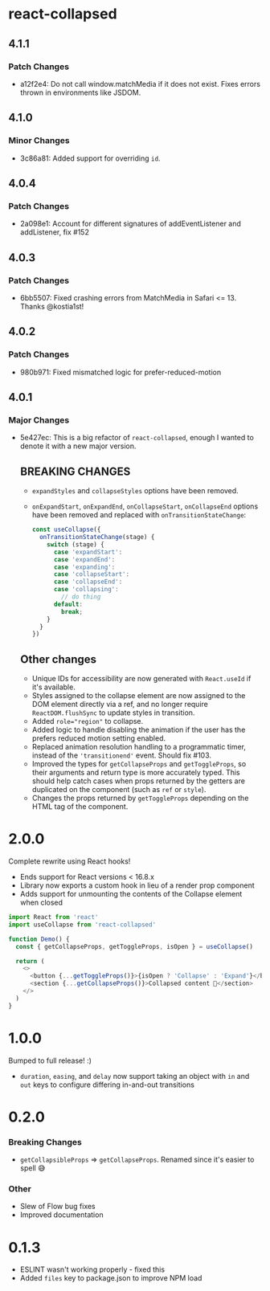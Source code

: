 # react-collapsed

## 4.1.1

### Patch Changes

- a12f2e4: Do not call window.matchMedia if it does not exist. Fixes errors thrown in environments like JSDOM.

## 4.1.0

### Minor Changes

- 3c86a81: Added support for overriding `id`.

## 4.0.4

### Patch Changes

- 2a098e1: Account for different signatures of addEventListener and addListener, fix #152

## 4.0.3

### Patch Changes

- 6bb5507: Fixed crashing errors from MatchMedia in Safari <= 13. Thanks @kostia1st!

## 4.0.2

### Patch Changes

- 980b971: Fixed mismatched logic for prefer-reduced-motion

## 4.0.1

### Major Changes

- 5e427ec: This is a big refactor of `react-collapsed`, enough I wanted to denote it with a new major version.

  ## BREAKING CHANGES

  - `expandStyles` and `collapseStyles` options have been removed.
  - `onExpandStart`, `onExpandEnd`, `onCollapseStart`, `onCollapseEnd` options have been removed and replaced with `onTransitionStateChange`:

    ```typescript
    const useCollapse({
      onTransitionStateChange(stage) {
        switch (stage) {
          case 'expandStart':
          case 'expandEnd':
          case 'expanding':
          case 'collapseStart':
          case 'collapseEnd':
          case 'collapsing':
            // do thing
          default:
            break;
        }
      }
    })
    ```

  ## Other changes

  - Unique IDs for accessibility are now generated with `React.useId` if it's available.
  - Styles assigned to the collapse element are now assigned to the DOM element directly via a ref, and no longer require `ReactDOM.flushSync` to update styles in transition.
  - Added `role="region"` to collapse.
  - Added logic to handle disabling the animation if the user has the prefers reduced motion setting enabled.
  - Replaced animation resolution handling to a programmatic timer, instead of the `'transitionend'` event. Should fix #103.
  - Improved the types for `getCollapseProps` and `getToggleProps`, so their arguments and return type is more accurately typed. This should help catch cases when props returned by the getters are duplicated on the component (such as `ref` or `style`).
  - Changes the props returned by `getToggleProps` depending on the HTML tag of the component.

# 2.0.0

Complete rewrite using React hooks!

- Ends support for React versions < 16.8.x
- Library now exports a custom hook in lieu of a render prop component
- Adds support for unmounting the contents of the Collapse element when closed

```js
import React from 'react'
import useCollapse from 'react-collapsed'

function Demo() {
  const { getCollapseProps, getToggleProps, isOpen } = useCollapse()

  return (
    <>
      <button {...getToggleProps()}>{isOpen ? 'Collapse' : 'Expand'}</button>
      <section {...getCollapseProps()}>Collapsed content 🙈</section>
    </>
  )
}
```

# 1.0.0

Bumped to full release! :)

- `duration`, `easing`, and `delay` now support taking an object with `in` and `out` keys to configure differing in-and-out transitions

# 0.2.0

### Breaking Changes

- `getCollapsibleProps` => `getCollapseProps`. Renamed since it's easier to spell 😅

### Other

- Slew of Flow bug fixes
- Improved documentation

# 0.1.3

- ESLINT wasn't working properly - fixed this
- Added `files` key to package.json to improve NPM load
